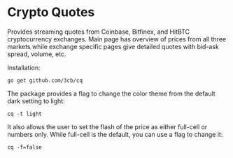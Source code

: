 # Crypto Quotes
Provides streaming quotes from Coinbase, Bitfinex, and HitBTC cryptocurrency exchanges.  Main page has overview of prices from all three markets while exchange specific pages give detailed quotes with bid-ask spread, volume, etc.

Installation:

```
go get github.com/3cb/cq
```

The package provides a flag to change the color theme from the default dark setting to light:

```
cq -t light
```

It also allows the user to set the flash of the price as either full-cell or numbers only.  While full-cell is the default, you can use a flag to change it:

```
cq -f=false
```